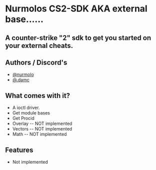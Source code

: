 
# Nurmolos CS2-SDK AKA external base......

## A counter-strike "2" sdk to get you started on your external cheats.

## Authors / Discord's

- [@nurmolo]()
- [@.damc]()

## What comes with it?

- A ioctl driver.
- Get module bases
- Get Procid
- Overlay -- NOT implemented
- Vectors -- NOT implemented
- Math -- NOT implemented
## Features

- Not implemented
